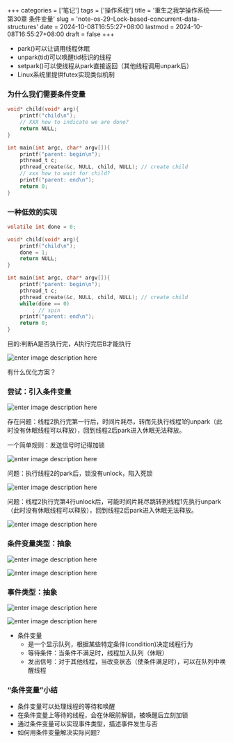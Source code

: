 ﻿+++
categories = ['笔记']
tags = ['操作系统']
title = '重生之我学操作系统——第30章 条件变量'
slug = 'note-os-29-Lock-based-concurrent-data-structures'
date = 2024-10-08T16:55:27+08:00
lastmod = 2024-10-08T16:55:27+08:00
draft = false
+++

-   park()可以让调用线程休眠
-   unpark(tid)可以唤醒tid标识的线程
-   setpark()可以使线程从park直接返回（其他线程调用unpark后）
-   Linux系统里提供futex实现类似机制

### 为什么我们需要条件变量

``` c
void* child(void* arg){
    printf("child\n");
    // XXX how to indicate we are done?
    return NULL;
}

int main(int argc, char* argv[]){
    printf("parent: begin\n");
    pthread_t c;
    pthread_create(&c, NULL, child, NULL); // create child
    // xxx how to wait for child?
    printf("parent: end\n");
    return 0;
}
```
### 一种低效的实现

``` c
volatile int done = 0;

void* child(void* arg){
    printf("child\n");
    done = 1;
    return NULL;
}

int main(int argc, char* argv[]){
    printf("parent: begin\n");
    pthread_t c;
    pthread_create(&c, NULL, child, NULL); // create child
    while(done == 0)
        ; // spin
    printf("parent: end\n");
    return 0;
}
```
目的:判断A是否执行完，A执行完后B才能执行

![enter image description here](https://cdn.jsdmirror.com/gh/Satori5ama/Figurebed@main/img/96.png)

有什么优化方案？

### 尝试：引入条件变量

![enter image description here](https://cdn.jsdmirror.com/gh/Satori5ama/Figurebed@main/img/97.png)

存在问题：线程2执行完第一行后，时间片耗尽，转而先执行线程1的unpark（此时没有休眠线程可以释放），回到线程2后park进入休眠无法释放。

一个简单规则：发送信号时记得加锁

![enter image description here](https://cdn.jsdmirror.com/gh/Satori5ama/Figurebed@main/img/98.png)

问题：执行线程2的park后，锁没有unlock，陷入死锁

![enter image description here](https://cdn.jsdmirror.com/gh/Satori5ama/Figurebed@main/img/99.png)

问题：线程2执行完第4行unlock后，可能时间片耗尽跳转到线程1先执行unpark（此时没有休眠线程可以释放），回到线程2后park进入休眠无法释放。

![enter image description here](https://cdn.jsdmirror.com/gh/Satori5ama/Figurebed@main/img/100.png)

### 条件变量类型：抽象

![enter image description here](https://cdn.jsdmirror.com/gh/Satori5ama/Figurebed@main/img/101.png)

![enter image description here](https://cdn.jsdmirror.com/gh/Satori5ama/Figurebed@main/img/102.png)

### 事件类型：抽象

![enter image description here](https://cdn.jsdmirror.com/gh/Satori5ama/Figurebed@main/img/103.png)

![enter image description here](https://cdn.jsdmirror.com/gh/Satori5ama/Figurebed@main/img/104.png)


- 条件变量
	- 是一个显示队列，根据某些特定条件(condition)决定线程行为
	- 等待条件：当条件不满足时，线程加入队列（休眠）
	- 发出信号：对于其他线程，当改变状态（使条件满足时），可以在队列中唤醒线程


### “条件变量”小结

- 条件变量可以处理线程的等待和唤醒
- 在条件变量上等待的线程，会在休眠前解锁，被唤醒后立刻加锁
- 通过条件变量可以实现事件类型，描述事件发生与否
- 如何用条件变量解决实际问题?
